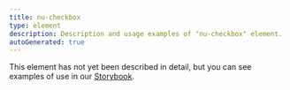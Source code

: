 ```yaml
---
title: nu-checkbox
type: element
description: Description and usage examples of "nu-checkbox" element.
autoGenerated: true
---
```


This element has not yet been described in detail, but you can see examples of use in our [Storybook](/storybook).